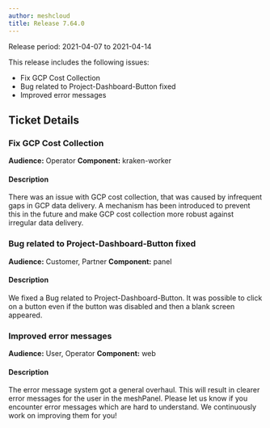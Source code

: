 ```yaml
---
author: meshcloud
title: Release 7.64.0
---
```


Release period: 2021-04-07 to 2021-04-14

This release includes the following issues:
* Fix GCP Cost Collection
* Bug related to Project-Dashboard-Button fixed
* Improved error messages
<!--truncate-->

## Ticket Details
### Fix GCP Cost Collection
**Audience:** Operator
**Component:** kraken-worker


#### Description
There was an issue with GCP cost collection, that was caused by infrequent gaps in GCP data delivery.
A mechanism has been introduced to prevent this in the future and make GCP cost collection more
robust against irregular data delivery.

### Bug related to Project-Dashboard-Button fixed
**Audience:** Customer, Partner
**Component:** panel


#### Description
We fixed a Bug related to Project-Dashboard-Button. It was possible to click on a button even if the button was disabled and then a blank screen appeared.

### Improved error messages
**Audience:** User, Operator
**Component:** web


#### Description
The error message system got a general overhaul. This will result in clearer
error messages for the user in the meshPanel.
Please let us know if you encounter error messages which are hard to understand.
We continuously work on improving them for you!

